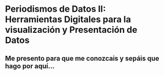 # Periodismos de Datos II: Herramientas Digitales para la visualización y Presentación de Datos
## Me presento para que me conozcais y sepáis que hago por aquí...
